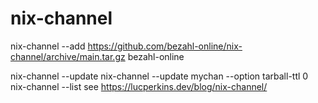# nix-channel
nix-channel --add https://github.com/bezahl-online/nix-channel/archive/main.tar.gz bezahl-online

nix-channel --update
nix-channel --update mychan --option tarball-ttl 0
nix-channel --list
see https://lucperkins.dev/blog/nix-channel/
